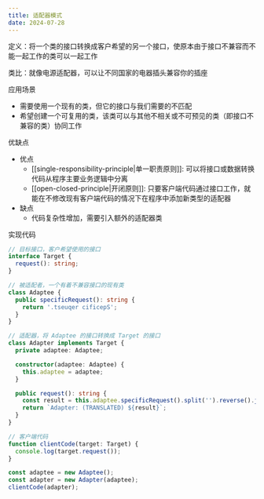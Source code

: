 ```yaml
---
title: 适配器模式
date: 2024-07-28
---
```

定义：将一个类的接口转换成客户希望的另一个接口，使原本由于接口不兼容而不能一起工作的类可以一起工作

类比：就像电源适配器，可以让不同国家的电器插头兼容你的插座

应用场景

- 需要使用一个现有的类，但它的接口与我们需要的不匹配
- 希望创建一个可复用的类，该类可以与其他不相关或不可预见的类（即接口不兼容的类）协同工作

优缺点

- 优点
    - [[single-responsibility-principle|单一职责原则]]: 可以将接口或数据转换代码从程序主要业务逻辑中分离
    - [[open-closed-principle|开闭原则]]: 只要客户端代码通过接口工作，就能在不修改现有客户端代码的情况下在程序中添加新类型的适配器
- 缺点
    - 代码复杂性增加，需要引入额外的适配器类

实现代码

```ts
// 目标接口，客户希望使用的接口
interface Target {
  request(): string;
}

// 被适配者，一个有着不兼容接口的现有类
class Adaptee {
  public specificRequest(): string {
    return '.tseuqer cificepS';
  }
}

// 适配器，将 Adaptee 的接口转换成 Target 的接口
class Adapter implements Target {
  private adaptee: Adaptee;

  constructor(adaptee: Adaptee) {
    this.adaptee = adaptee;
  }

  public request(): string {
    const result = this.adaptee.specificRequest().split('').reverse().join('');
    return `Adapter: (TRANSLATED) ${result}`;
  }
}

// 客户端代码
function clientCode(target: Target) {
  console.log(target.request());
}

const adaptee = new Adaptee();
const adapter = new Adapter(adaptee);
clientCode(adapter);
```
